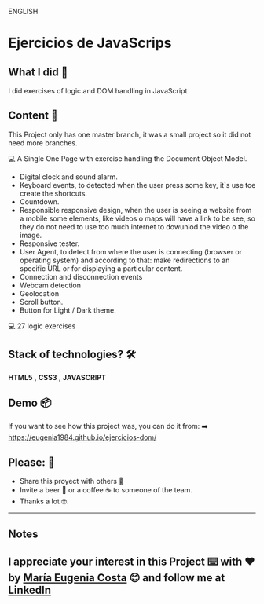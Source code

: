 ENGLISH

# Ejercicios de JavaScrips


## What I did 🚀

I did exercises of logic and DOM handling in JavaScript

## Content 🚀
This Project only has one master branch, it was a small project so it did not need more branches. <br>


:computer: A Single One Page with exercise handling the Document Object Model. <br>
   * Digital clock and sound alarm.
   * Keyboard events, to detected when the user press some key, it`s use toe create the shortcuts.
   * Countdown.
   * Responsible responsive design, when the user is seeing a website from a mobile some elements, like videos o maps will have a link to be see, so they do not need to use too much internet to dowunlod the video o the image.
   * Responsive tester.
   * User Agent, to detect from where the user is connecting (browser or operating system) and according to that: make redirections to an specific URL or for displaying a particular content.
   * Connection and disconnection events
   * Webcam detection
   * Geolocation
   * Scroll button.
   * Button for Light / Dark theme.
   
:computer: 27 logic exercises <br>   

## Stack of technologies?  🛠️

**HTML5** , **CSS3** , **JAVASCRIPT**

## Demo 📦
If you want to see how this project was, you can do it from:
:arrow_right:   https://eugenia1984.github.io/ejercicios-dom/
 

## Please: 🎁

* Share this proyect with others 📢
* Invite a beer 🍺 or a coffee ☕  to someone of the team. 
* Thanks a lot 🤓.

---
## Notes
I appreciate your interest in this Project  ⌨️ with ❤️ by [María Eugenia Costa](https://github.com/eugenia1984) 😊 and follow me at [LinkedIn](http://www.linkedin.com/in/maríaeugeniacosta) 
---


